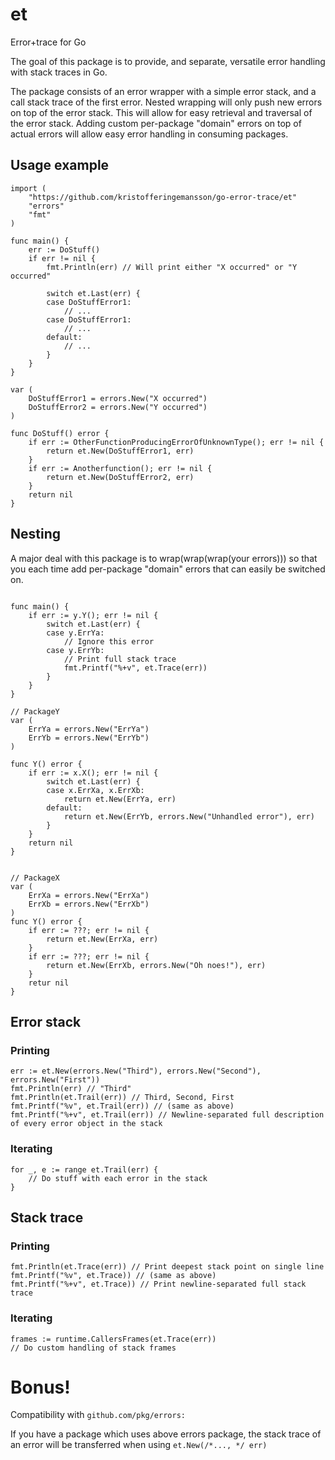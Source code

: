 # et
Error+trace for Go

The goal of this package is to provide, and separate, versatile error handling with stack traces in Go.

The package consists of an error wrapper with a simple error stack, and a call stack trace of the first error.
Nested wrapping will only push new errors on top of the error stack. This will allow for easy retrieval and traversal of the error stack.
Adding custom per-package "domain" errors on top of actual errors will allow easy error handling in consuming packages.

## Usage example

```
import (
	"https://github.com/kristofferingemansson/go-error-trace/et"
	"errors"
	"fmt"
)

func main() {
	err := DoStuff()
	if err != nil {
		fmt.Println(err) // Will print either "X occurred" or "Y occurred"
		
		switch et.Last(err) {
		case DoStuffError1:
			// ...
		case DoStuffError1:
			// ...
		default:
			// ...
		}
	}
}

var (
	DoStuffError1 = errors.New("X occurred")
	DoStuffError2 = errors.New("Y occurred")
)

func DoStuff() error {
	if err := OtherFunctionProducingErrorOfUnknownType(); err != nil {
		return et.New(DoStuffError1, err)
	}
	if err := Anotherfunction(); err != nil {
		return et.New(DoStuffError2, err)
	}
	return nil
}
```

## Nesting

A major deal with this package is to wrap(wrap(wrap(your errors))) so that you each time add per-package "domain" errors that can easily be switched on.

```

func main() {
	if err := y.Y(); err != nil {
		switch et.Last(err) {
		case y.ErrYa:
			// Ignore this error
		case y.ErrYb:
			// Print full stack trace
			fmt.Printf("%+v", et.Trace(err))
		}
	}
}

// PackageY
var (
	ErrYa = errors.New("ErrYa")
	ErrYb = errors.New("ErrYb")
)

func Y() error {
	if err := x.X(); err != nil {
		switch et.Last(err) {
		case x.ErrXa, x.ErrXb:
			return et.New(ErrYa, err)
		default:
			return et.New(ErrYb, errors.New("Unhandled error"), err)
		}
	}
	return nil
}


// PackageX
var (
	ErrXa = errors.New("ErrXa")
	ErrXb = errors.New("ErrXb")
)
func Y() error {
	if err := ???; err != nil {
		return et.New(ErrXa, err)
	}
	if err := ???; err != nil {
		return et.New(ErrXb, errors.New("Oh noes!"), err)
	}
	retur nil
}
```

## Error stack
### Printing
```
err := et.New(errors.New("Third"), errors.New("Second"), errors.New("First"))
fmt.Println(err) // "Third"
fmt.Println(et.Trail(err)) // Third, Second, First
fmt.Printf("%v", et.Trail(err)) // (same as above)
fmt.Printf("%+v", et.Trail(err)) // Newline-separated full description of every error object in the stack
```
### Iterating
```
for _, e := range et.Trail(err) {
	// Do stuff with each error in the stack
}
```

## Stack trace
### Printing
```
fmt.Println(et.Trace(err)) // Print deepest stack point on single line
fmt.Printf("%v", et.Trace)) // (same as above)
fmt.Printf("%+v", et.Trace)) // Print newline-separated full stack trace
```
### Iterating
```
frames := runtime.CallersFrames(et.Trace(err))
// Do custom handling of stack frames
```

# Bonus!
Compatibility with `github.com/pkg/errors:`

If you have a package which uses above errors package, the stack trace of an error will be transferred when using `et.New(/*..., */ err)`


